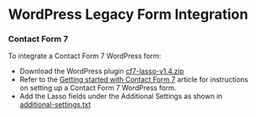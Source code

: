 <h1>WordPress Legacy Form Integration</h1>

<h3><a name="cf7-plugin">Contact Form 7</a></h3>
<p>To integrate a Contact Form 7 WordPress form:</p>
<ul>
<li>Download the WordPress plugin <a href="https://github.com/eci-lasso/wp-plugin/tree/main/Legacy%20Contact%20Form%207%20Plugin/cf7-lasso-v1.4.zip" download>cf7-lasso-v1.4.zip</a></li>
<li>Refer to the <a href="https://contactform7.com/getting-started-with-contact-form-7/" target="_blank">Getting started with Contact Form 7</a> article for instructions on setting up a Contact Form 7 WordPress form.</li>
<li>Add the Lasso fields under the Additional Settings as shown in <a href="https://github.com/eci-lasso/wp-plugin/blob/main/Legacy%20Contact%20Form%207%20Plugin/additional-settings.txt target="_blank">additional-settings.txt</a></li>
</ul>
